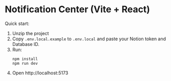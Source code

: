 
# Notification Center (Vite + React)

Quick start:
1. Unzip the project
2. Copy `.env.local.example` to `.env.local` and paste your Notion token and Database ID.
3. Run:
   ```
   npm install
   npm run dev
   ```
4. Open http://localhost:5173
